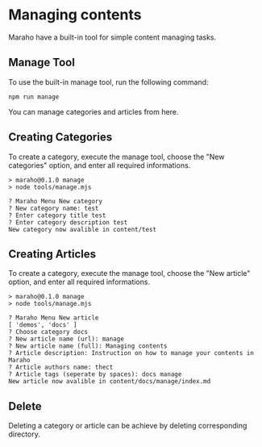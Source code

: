 # Managing contents

Maraho have a built-in tool for simple content managing tasks.

## Manage Tool

To use the built-in manage tool, run the following command:

```shell
npm run manage
```

You can manage categories and articles from here.

## Creating Categories

To create a category, execute the manage tool, choose the "New categories" option, and enter all required informations.

```plaintext
> maraho@0.1.0 manage
> node tools/manage.mjs

? Maraho Menu New category
? New category name: test
? Enter category title test
? Enter category description test
New category now avalible in content/test
```

## Creating Articles

To create a category, execute the manage tool, choose the "New article" option, and enter all required informations.

```plaintext
> maraho@0.1.0 manage
> node tools/manage.mjs

? Maraho Menu New article
[ 'demos', 'docs' ]
? Choose category docs
? New article name (url): manage
? New article name (full): Managing contents
? Article description: Instruction on how to manage your contents in Maraho
? Article authors name: thect
? Article tags (seperate by spaces): docs manage
New article now avalible in content/docs/manage/index.md
```

## Delete

Deleting a category or article can be achieve by deleting corresponding directory.
